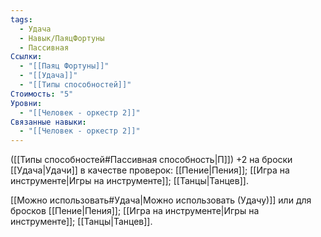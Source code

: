 ```yaml
---
tags:
  - Удача
  - Навык/ПаяцФортуны
  - Пассивная
Ссылки:
  - "[[Паяц Фортуны]]"
  - "[[Удача]]"
  - "[[Типы способностей]]"
Стоимость: "5"
Уровни:
  - "[[Человек - оркестр 2]]"
Связанные навыки:
  - "[[Человек - оркестр 2]]"
---
```

([[Типы способностей#Пассивная способность|П]]) +2 на броски  [[Удача|Удачи]] в качестве проверок: [[Пение|Пения]]; [[Игра на инструменте|Игры на инструменте]]; [[Танцы|Танцев]]. 

[[Можно использовать#Удача|Можно использовать (Удачу)]] или для бросков [[Пение|Пения]];  [[Игра на инструменте|Игры на инструменте]]; [[Танцы|Танцев]]. 